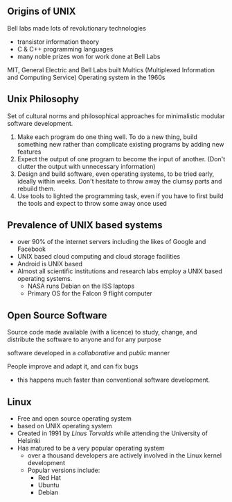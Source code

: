 ## Origins of UNIX
Bell labs made lots of revolutionary technologies

- transistor information theory
- C & C++ programming languages
- many noble prizes won for work done at Bell Labs

MIT, General Electric and Bell Labs built Multics (Multiplexed Information and Computing Service) Operating system in the 1960s


## Unix Philosophy
Set of cultural norms and philosophical approaches for minimalistic modular software development.

1. Make each program do one thing well. To do a new thing, build something new rather than complicate existing programs by adding new features
2. Expect the output of one program to become the input of another. (Don't clutter the output with unnecessary information)
3. Design and build software, even operating systems, to be tried early, ideally within weeks. Don't hesitate to throw away the clumsy parts and rebuild them.
4. Use tools to lighted the programming task, even if you have to first build the tools and expect to throw some away once used
## Prevalence of UNIX based systems
- over 90% of the internet servers including the likes of Google and Facebook
- UNIX based cloud computing and cloud storage facilities
- Android is UNIX based
- Almost all scientific institutions and research labs employ a UNIX based operating systems.
	- NASA runs Debian on the ISS laptops
	- Primary OS for the Falcon 9 flight computer
## Open Source Software
Source code made available (with a licence) to study, change, and distribute the software to anyone and for any purpose

software developed in a *collaborative* and *public* manner

People improve and adapt it, and can fix bugs
- this happens much faster than conventional software development.

## Linux
- Free and open source operating system
- based on UNIX operating system
- Created in 1991 by *Linus Torvalds* while attending the University of Helsinki
- Has matured to be a very popular operating system
	- over a thousand developers are actively involved in the Linux kernel development
	- Popular versions include:
		- Red Hat
		- Ubuntu
		- Debian



